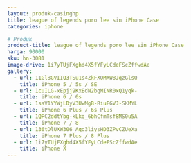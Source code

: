 ```yaml
---
layout: produk-casinghp
title: league of legends poro lee sin iPhone Case
categories: iphone

# Produk
product-title: league of legends poro lee sin iPhone Case
harga: 90000
sku: hn-3081
image-drive: 1i7yTUjFXghd4X5fYFyLCdeFScZffwdAe
gallery:
  - url: 11Gl8GVIIQ3TSu1s4ZkFXOMXW8JqzGlsQ
    title: iPhone 5 / 5s / SE
  - url: 1cuILG-xEpjj9KxEdN2bgMINR0xQ1yqk-
    title: iPhone 6 / 6s
  - url: 1ssV1YYWjLDyV3UwMgB-RiuFGVJ-SKMYL
    title: iPhone 6 Plus / 6s Plus
  - url: 1QPC2ddtYbg-kLkq_6bhCfmTsf8MS0u5A
    title: iPhone 7 / 8
  - url: 136tDlUXW306_Aqo3liysHD3ZPvCZUeXa
    title: iPhone 7 Plus / 8 Plus
  - url: 1i7yTUjFXghd4X5fYFyLCdeFScZffwdAe
    title: iPhone X
---
```

